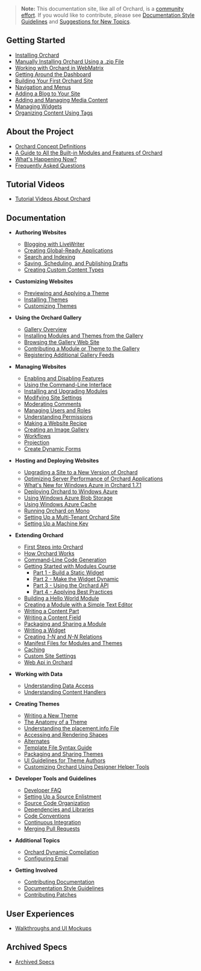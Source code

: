 > **Note:** This documentation site, like all of Orchard, is a [community effort](/Contributors). If you would like to contribute, please see [Documentation Style Guidelines](Documentation/Documentation-style-guidelines)
and [Suggestions for New Topics](Documentation/Suggestions-for-New-Topics).

## Getting Started ##
* [Installing Orchard](Documentation/Installing-Orchard)
* [Manually Installing Orchard Using a .zip File](Documentation/Manually-installing-Orchard-zip-file)
* [Working with Orchard in WebMatrix](Documentation/Working-with-Orchard-in-WebMatrix)
* [Getting Around the Dashboard](Documentation/Getting-around-the-dashboard)
* [Building Your First Orchard Site](Documentation/Getting-Started)
* [Navigation and Menus](Documentation/Navigation-and-menus)
* [Adding a Blog to Your Site](Documentation/Adding-a-blog-to-your-site)
* [Adding and Managing Media Content](Documentation/Adding-and-managing-media-content)
* [Managing Widgets](Documentation/Managing-widgets)
* [Organizing Content Using Tags](Documentation/Organizing-content-with-tags)

## About the Project ##
* [Orchard Concept Definitions](Documentation/Basic-Orchard-Concepts)
* [A Guide to All the Built-in Modules and Features of Orchard](Documentation/Builtin-features)
* [What's Happening Now?](Documentation/feature-roadmap)
* [Frequently Asked Questions](Documentation/frequently-asked-questions)

## Tutorial Videos ##

* [Tutorial Videos About Orchard](Documentation/Orchard-TV)

## Documentation ##

* **Authoring Websites**
    * [Blogging with LiveWriter](Documentation/Blogging-with-LiveWriter)
    * [Creating Global-Ready Applications](Documentation/Creating-global-ready-applications)
    * [Search and Indexing](Documentation/Search-and-indexing)
    * [Saving, Scheduling, and Publishing Drafts](Documentation/Saving-scheduling-and-publishing-drafts)
    * [Creating Custom Content Types](Documentation/Creating-custom-content-types)


* **Customizing Websites**
    * [Previewing and Applying a Theme](Documentation/Previewing-and-applying-a-theme)
    * [Installing Themes](Documentation/Installing-themes)
    * [Customizing Themes](Documentation/Customizing-the-default-theme)


* **Using the Orchard Gallery**
    * [Gallery Overview](Documentation/Gallery-overview)
    * [Installing Modules and Themes from the Gallery](Documentation/Installing-modules-and-themes-from-the-gallery)
    * [Browsing the Gallery Web Site](Documentation/Browsing-the-gallery-web-site)
    * [Contributing a Module or Theme to the Gallery](Documentation/Contributing-a-module-or-theme-to-the-gallery)
    * [Registering Additional Gallery Feeds](Documentation/Module-gallery-feeds)


* **Managing Websites**
    * [Enabling and Disabling Features](Documentation/Enabling-and-disabling-features)
    * [Using the Command-Line Interface](Documentation/Using-the-command-line-interface)
    * [Installing and Upgrading Modules](Documentation/Installing-and-upgrading-modules)
    * [Modifying Site Settings](Documentation/Modifying-site-settings)
    * [Moderating Comments](Documentation/Moderating-comments)
    * [Managing Users and Roles](Documentation/Managing-users-and-roles)
    * [Understanding Permissions](Documentation/Understanding-permissions)
    * [Making a Website Recipe](Documentation/Making-a-Web-Site-Recipe)
    * [Creating an Image Gallery](Documentation/Creating-an-image-gallery)
    * [Workflows](Documentation/Workflows)
    * [Projection](Documentation/Projection)
    * [Create Dynamic Forms](Documentation/Creating-Dynamic-Forms "Use Dynamic Forms to create subscribe and contact us pages in Orchard")


* **Hosting and Deploying Websites**
    * [Upgrading a Site to a New Version of Orchard](Documentation/Upgrading-a-site-to-a-new-version-of-Orchard)
    * [Optimizing Server Performance of Orchard Applications](Documentation/Optimizing-Performance-of-Orchard-with-Shared-Hosting)
    * [What's New for Windows Azure in Orchard 1.7.1](Documentation/Whats-new-for-Windows-Azure-in-Orchard-1-7-1)
    * [Deploying Orchard to Windows Azure](Documentation/Deploying-Orchard-to-Windows-Azure)
	* [Using Windows Azure Blob Storage](Documentation/Using-Windows-Azure-Blob-Storage)
	* [Using Windows Azure Cache](Documentation/Using-Windows-Azure-Cache)
    * [Running Orchard on Mono](Documentation/Running-Orchard-on-Mono)
    * [Setting Up a Multi-Tenant Orchard Site](Documentation/Setting-up-a-multi-tenant-orchard-site)
    * [Setting Up a Machine Key](Documentation/Setting-up-a-machine-key)


* **Extending Orchard**
    * [First Steps into Orchard](Documentation/First-steps-into-Orchard)
    * [How Orchard Works](Documentation/How-Orchard-works)
    * [Command-Line Code Generation](Documentation/Command-line-scaffolding)
    * [Getting Started with Modules Course](Documentation/Getting-Started-with-Modules)
      * [Part 1 - Build a Static Widget](Documentation/Getting-Started-with-Modules-Part-1)
      * [Part 2 - Make the Widget Dynamic](Documentation/Getting-Started-with-Modules-Part-2)
      * [Part 3 - Using the Orchard API](Documentation/Getting-Started-with-Modules-Part-3)
      * [Part 4 - Applying Best Practices](Documentation/Getting-Started-with-Modules-Part-4)
    * [Building a Hello World Module](Documentation/Building-a-hello-world-module)
    * [Creating a Module with a Simple Text Editor](Documentation/Creating-a-module-with-a-simple-text-editor)
    * [Writing a Content Part](Documentation/Writing-a-content-part)
    * [Writing a Content Field](Documentation/Creating-a-custom-field-type)
    * [Packaging and Sharing a Module](Documentation/Packaging-and-sharing-a-module)
    * [Writing a Widget](Documentation/Writing-a-widget)
    * [Creating _1-N_ and _N-N_ Relations](Documentation/Creating-1-n-and-n-n-relations)
    * [Manifest Files for Modules and Themes](Documentation/manifest-files)
    * [Caching](Documentation/Caching)
    * [Custom Site Settings](Documentation/Adding-custom-settings)
    * [Web Api in Orchard](Documentation/WebApi-In-Orchard)


* **Working with Data**
    * [Understanding Data Access](Documentation/Understanding-data-access)
    * [Understanding Content Handlers](Documentation/Understanding-content-handlers)
<!-- ** [Understanding Content Drivers](Documentation/Understanding-content-drivers) (TBD) -->

* **Creating Themes**
    * [Writing a New Theme](Documentation/Writing-a-new-theme)
    * [The Anatomy of a Theme](Documentation/Anatomy-of-a-theme)
    * [Understanding the placement.info File](Documentation/Understanding-placement-info)
    * [Accessing and Rendering Shapes](Documentation/Accessing-and-rendering-shapes)
    * [Alternates](Documentation/Alternates)
    * [Template File Syntax Guide](Documentation/Template-file-syntax-guide)
    * [Packaging and Sharing Themes](Documentation/Packaging-and-sharing-themes)
    * [UI Guidelines for Theme Authors](Documentation/UI-guidelines-for-theme-authors)
    * [Customizing Orchard Using Designer Helper Tools](Documentation/Customizing-Orchard-using-Designer-Helper-Tools)


* **Developer Tools and Guidelines**
    * [Developer FAQ](Documentation/Developer-FAQ)
    * [Setting Up a Source Enlistment](Documentation/Setting-up-a-source-enlistment)
    * [Source Code Organization](Documentation/Source-code-organization)
    * [Dependencies and Libraries](Documentation/Orchard-dependencies-and-libraries)
    * [Code Conventions](Documentation/Code-conventions)
    * [Continuous Integration](Documentation/Continuous-integration)
    * [Merging Pull Requests](Documentation/Merging-Pull-Requests)

* **Additional Topics**
    * [Orchard Dynamic Compilation](Documentation/Orchard-module-loader-and-dynamic-compilation)
    * [Configuring Email](Documentation/Configuring-Email)


* **Getting Involved**
    * [Contributing Documentation](Documentation/Contributing-documentation)
    * [Documentation Style Guidelines](Documentation/Documentation-style-guidelines)
    * [Contributing Patches](Documentation/Contributing-patches)

## User Experiences ##
* [Walkthroughs and UI Mockups](Documentation/walkthroughs)

## Archived Specs ##

* [Archived Specs](Documentation/archived-specs)
